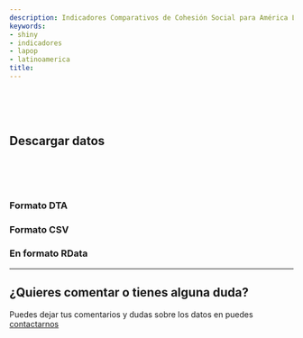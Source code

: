 ```yaml
---
description: Indicadores Comparativos de Cohesión Social para América Latina
keywords:
- shiny
- indicadores
- lapop
- latinoamerica
title: 
---
```

<br><br><br>

## Descargar datos

<br><br><br>

<div class="col-md-12">
            <div class="row">
                <div class="col-md-4">
                    <div class="box-simple">
                <a href="../input/data/MOVID-IMPACT.dta">
                      <div class="icon">
                                <i class="fas fa-database"></i>
                            </div>
                        </a>
                        <h3>Formato DTA</h3>
                        <p></p>
                    </div>
                </div>
        <div class="col-md-4">
                    <div class="box-simple">
                        <a href="../input/data/MOVID-IMPACT.csv">
                            <div class="icon">
                                <i class="fas fa-file-csv"></i>
                            </div>
                        </a>
                        <h3>Formato CSV</h3>
                        <p></p>
                    </div>
                </div>
        <div class="col-md-4">
                    <div class="box-simple">
                        <a href="../input/data/MOVID-IMPACT.RData">
                            <div class="icon">
                                <i class="fab fa-r-project"></i>
                            </div>
                        </a>
                        <h3>En formato RData</h3>
                        <p></p>
                    </div>
                </div>
            </div>
        </div>

---

## ¿Quieres comentar o tienes alguna duda?

Puedes dejar tus comentarios y dudas sobre los datos en  puedes [contactarnos](/contact/)

